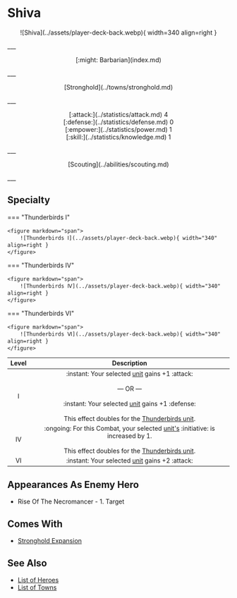 # Shiva

<p style="text-align: center;" markdown>![Shiva](../assets/player-deck-back.webp){ width=340 align=right }</p>
___
<p style="text-align: center;" markdown>[:might: Barbarian](index.md)</p>
___
<p style="text-align: center;" markdown>[Stronghold](../towns/stronghold.md)</p>
___

<p style="text-align: center;" markdown>[:attack:](../statistics/attack.md)&nbsp;4</br>[:defense:](../statistics/defense.md)&nbsp;0</br>[:empower:](../statistics/power.md)&nbsp;1</br>[:skill:](../statistics/knowledge.md)&nbsp;1</p>
___
<p style="text-align: center;" markdown>[Scouting](../abilities/scouting.md)</p>
___

## Specialty

=== "Thunderbirds Ⅰ"

    <figure markdown="span">
        ![Thunderbirds Ⅰ](../assets/player-deck-back.webp){ width="340" align=right }
    </figure>

=== "Thunderbirds Ⅳ"

    <figure markdown="span">
        ![Thunderbirds Ⅳ](../assets/player-deck-back.webp){ width="340" align=right }
    </figure>

=== "Thunderbirds Ⅵ"

    <figure markdown="span">
        ![Thunderbirds Ⅵ](../assets/player-deck-back.webp){ width="340" align=right }
    </figure>


| Level | Description |
| :---: | :---: |
| Ⅰ | :instant: Your selected [unit](../units/index.md) gains +1 :attack:<br><br>— OR —<br><br>:instant: Your selected [unit](../units/index.md) gains +1 :defense:<br><br>This effect doubles for the [Thunderbirds unit](../units/thunderbirds.md). |
| Ⅳ | :ongoing: For this Combat, your selected [unit's](../units/index.md) :initiative: is increased by 1.<br><br>This effect doubles for the [Thunderbirds unit](../units/thunderbirds.md). |
| Ⅵ | :instant: Your selected [unit](../units/index.md) gains +2 :attack: |


## Appearances As Enemy Hero

- Rise Of The Necromancer - 1. Target


## Comes With

- [Stronghold Expansion](../content.md)


## See Also

- [List of Heroes](index.md)
- [List of Towns](../towns/index.md)

